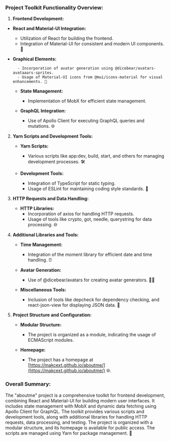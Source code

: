 ### Project Toolkit Functionality Overview:

1. **Frontend Development:**
    
- **React and Material-UI Integration:**
        
    - Utilization of React for building the frontend.
    - Integration of Material-UI for consistent and modern UI components. 🚀
- **Graphical Elements:**
        
        - Incorporation of avatar generation using @dicebear/avatars-avataaars-sprites.
        - Usage of Material-UI icons from @mui/icons-material for visual enhancements. 🎨
    - **State Management:**
        
        - Implementation of MobX for efficient state management.
    - **GraphQL Integration:**
        
        - Use of Apollo Client for executing GraphQL queries and mutations. 🌐
2. **Yarn Scripts and Development Tools:**
    
    - **Yarn Scripts:**
        
        - Various scripts like app:dev, build, start, and others for managing development processes. 🛠️
    - **Development Tools:**
        
        - Integration of TypeScript for static typing.
        - Usage of ESLint for maintaining coding style standards. 📝
3. **HTTP Requests and Data Handling:**
    
    - **HTTP Libraries:**
        - Incorporation of axios for handling HTTP requests.
        - Usage of tools like crypto, got, needle, querystring for data processing. 🌐
4. **Additional Libraries and Tools:**
    
    - **Time Management:**
        
        - Integration of the moment library for efficient date and time handling. ⏰
    - **Avatar Generation:**
        
        - Use of @dicebear/avatars for creating avatar generators. 🧑‍🎨
    - **Miscellaneous Tools:**
        
        - Inclusion of tools like depcheck for dependency checking, and react-json-view for displaying JSON data. 🧰
5. **Project Structure and Configuration:**
    
    - **Modular Structure:**
        
        - The project is organized as a module, indicating the usage of ECMAScript modules.
    - **Homepage:**
        
        - The project has a homepage at [https://makcext.github.io/aboutme/](https://makcext.github.io/aboutme/) 🌐.

### **Overall Summary:**

The "aboutme" project is a comprehensive toolkit for frontend development, combining React and Material-UI for building modern user interfaces. It includes state management with MobX and dynamic data fetching using Apollo Client for GraphQL. The toolkit provides various scripts and development tools, along with additional libraries for handling HTTP requests, data processing, and testing. The project is organized with a modular structure, and its homepage is available for public access. The scripts are managed using Yarn for package management. 🚀